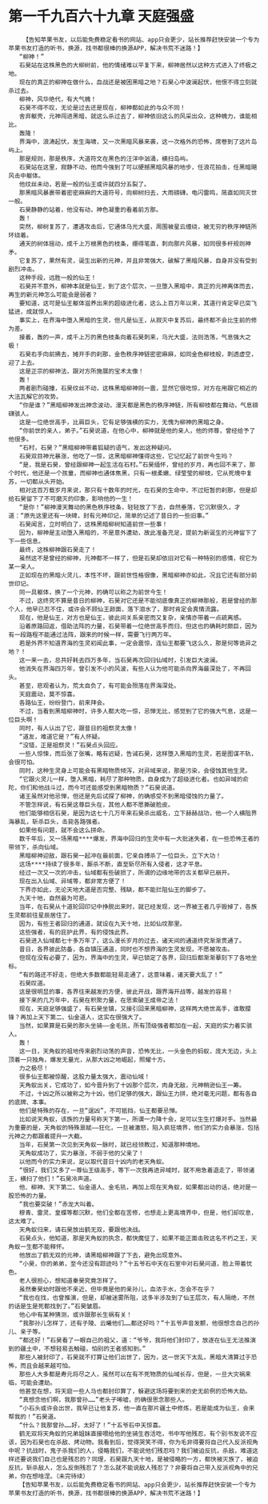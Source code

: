 # 第一千九百六十九章 天庭强盛
        【告知苹果书友，以后能免费稳定看书的网站、app只会更少，站长推荐赶快安装一个专为苹果书友打造的听书，换源，找书都很棒的换源APP，解决书荒不迷路！】
       “柳神！”
       石昊站在这株黑色的大柳树前，他的情绪难以平复下来，柳神居然以这种方式进入了终极之地。
       现在的真正的柳神在做什么，血战还是被困黑暗之地？石昊心中波澜起伏，他恨不得立刻就杀过去。
       柳神，风华绝代，有大气魄！
       石昊不得不叹，无论是过去还是现在，柳神都如此的与众不同！
       舍弃躯壳，元神闯进黑暗，就这么杀过去了，柳神依旧这么的风采出众，这种魄力，谁能相比。
       轰隆！
       界海中，浪涛起伏，发生海啸，又一次黑暗风暴来袭，这一次格外的恐怖，席卷到了这片岛屿上。
       那是规则，那是秩序，大道符文在黑色的汪洋中汹涌，横扫岛屿。
       石昊站在这里，寂静不动，他而今强到了可以硬撼黑暗风暴的地步，任浪花拍击，任黑暗飓风击中躯体。
       他纹丝未动，若是一般的仙王或许就四分五裂了。
       那黑暗风暴裹带着密密麻麻的大道符号，向柳树扫去，大雨磅礴，电闪雷鸣，简直如同灭世一般。
       石昊静静的站着，他没有动，神色凝重的看着前方那。
       轰！
       突然，柳树复苏了，遭遇攻击后，它通体乌光大盛，周围被星云缠绕，被无穷的秩序神链所环绕着。
       通天的树体摇动，成千上万根黑色的枝条，绷得笔直，刺向那片风暴，如同很多杆规则神矛。
       它复苏了，果然有灵，诞生出新的元神，并且非常强大，破解了黑暗风暴，自身并没有受到剧烈冲击。
       这种手段，远胜一般的仙王！
       石昊并不意外，柳神本就是仙王，到了这个层次，一旦堕入黑暗中，真正的元神离体而去，再生的新元神怎么可能会是弱者？
       要知道，这可是仙王躯体滋养出来的超级进化者，这么上百万年以来，其道行肯定早已突飞猛进，成就惊人。
       事实上，在界海中堕入黑暗的生灵，但凡是仙王，从寂灭中复苏后，最终都不会比生前的修为差。
       接着，轰的一声，成千上万的黑色枝条向着石昊刺来，乌光大盛，法则浩荡，气息强大之极！
       石昊右手向前拂去，摊开手的刹那，金色秩序神链密密麻麻，如同金色柳枝般，刺透虚空，迎了上去。
       这是正宗的柳神法，跟对方所施展的宝术太像！
       轰！
       两者剧烈碰撞，石昊纹丝不动，这株黑暗柳神则一震，显然它很吃惊，对方在用跟它相近的大法瓦解它的攻势。
       “你是谁？”黑暗柳神发出神念波动，漫天都是黑色的秩序神链，所有柳枝都在舞动，气息磅礴骇人。
       这是一位绝世高手，比肩巨头，它有足够强横的实力，无愧为柳神的黑暗之身。
       “你前世的亲人，弟子。”石昊说道，在他心中，柳神就是他的亲人，他的师尊，曾经给予了他很多。
       “石村，石昊？”黑暗柳神带着狐疑的语气，发出这种疑问。
       石昊双目神光暴涨，他吃了一惊，这黑暗柳神懂得这些，它记忆起了前世今生吗？
       “是，我是石昊，曾经跟柳神一起生活在石村。”石昊缅怀，曾经的岁月，再也回不来了，那个时代，他还是一个孩童，而柳神也通体焦黑，只有一根柔嫩、绿莹莹的柳枝，它从死境中复苏，一切都从头开始。
       相对这百万载岁月来说，那只有十数年的时光，在石昊的生命中，不过短暂的刹那，但是却给石昊留下了不可磨灭的印象，影响他的一生！
       “是你！”柳神漫天舞动的黑色秩序枝条，轻轻放了下去，自然垂落，它沉默很久，才道：“原先这里还有一块碑，封有元神印记，简单的记述了昔日的一些旧事。”
       石昊闻言，立时明白了，这株黑暗柳树知道前世一些事！
       因为，柳神是主动堕入黑暗的，不是意外遭劫，故此准备充足，提前为新诞生的元神留下了下一些信息。
       最终，这株柳神跟石昊走了！
       虽然这不是曾经的柳神，元神都不一样了，但是石昊却依旧对它有一种特别的感情，视它为某一亲人。
       正如现在的黑暗火灵儿，本性不坏，跟前世性格很像，黑暗柳神亦如此，况且它还有部分前世印记。
       同一具躯体，换了一个元神，的确可以称之为前世今生！
       不过，这终究不算是昔日的柳神，石昊对它还是不能彻底像真正的柳神那般，若是曾经的那个人，他早已忍不住，或许会不顾仙王颜面，落下泪水了，那时肯定会真情流露。
       现在，他是仙王，对方也是仙王，彼此间关系亲密而又复杂，亲情亦带着一点疏离感。
       沿着原路回返，借助法阵的力量，石昊带着一位绝世高手而归，但这也的确耗时颇巨，因为有一段路程不能通过法阵，跟来的时候一样，需要飞行两万年。
       若是外界不知道界海的生灵初闻此事，一定会震惊，连仙王都要飞这么久，那是何等诡异之地？！
       这一来一去，总共好耗去四万多年，当石昊再次回归仙域时，引发巨大波澜。
       他消失在界海四万年，曾引发不小的风波，有些人认为他可能杀向界海最深处了，不再回头。
       甚至，悲观者认为，荒太自负了，有可能会殒落在界海深处。
       天庭震动，莫不惊喜。
       各路仙王，纷纷登门，前来拜会。
       不过，当看到黑暗柳神时，许多人都大吃一惊，忌惮无比，感觉到了它的强大气息，这是一位巨头啊！
       同时，有人认出了它，跟昔日的祖祭灵太像！
       “道友，难道它是？”有人怀疑。
       “没错，正是祖祭灵！”石昊点头回应。
       一些人惊悚，而后张了张嘴，略有迟疑，告诫石昊，这样堕入黑暗的生灵，若是图谋不轨，会很可怕。
       同时，这种生灵身上可能会有黑暗物质倾泻，对异域来说，那是污染，会侵蚀其他生灵。
       “它跟火灵儿一样，堕入黑暗，耗尽了那种物质，自身成为了超级进化者。也如异域的俞陀，你们和他战斗过，而今可还能感受到黑暗物质？”石昊说道。
       诸王虽然对他忌惮，但还是先后试探了柳神，的确感受不到黑暗侵蚀的力量了。
       不管怎样说，有石昊这尊巨头在，其他人都不愿撕破脸皮。
       他们能够相信石昊，是因为这七十几万年来石昊杀出威名，立下赫赫战功，他一个人横阻界海暴乱，斩杀巨头，击毙各路强者。
       如果他有问题，就不会这么拼命。
       数千年后，又一场黑暗****爆发，界海中回归的生灵中有一大批迷失者，在一些恐怖王者的带领下，杀向仙域。
       黑暗柳神迎敌，跟石昊一起冲在最前面，它亲自搏杀了一位巨头，立下大功！
       这场****持续了很多年，厮杀不断，直至斩尽所有入侵者，这才平息。
       经过一次又一次的冲击，仙域都有些破损了，所谓的边缘地带的古关都早已崩开。
       现在出入仙域、异域等，都非常方便了！
       下界亦如此，无论天地大道是否完整、残缺，都不能拦阻仙王的脚步了。
       九天十地，自然最为可悲。
       当年，在石昊从十道轮回印记中挣脱出来时，就已经发现，这一界被王者几乎毁掉了，各族生灵都前往星辰居住了。
       因为，有些王者回归的通道，就设在九天十地，比如仙坟那里。
       这些强者，有的庇护此界，有的侵蚀此界。
       石昊进入仙域都七十多万年了，这么漫长岁月的过去，诸天间的通道终究渐渐贯通了。
       昔日，各界彼此防备，各自镇压通道，同时也不想界海的生灵发现，不愿被攻击。
       但现在没有必要了，因为，界海中的生灵，早已锁定了各界，回归后都渐渐摹刻下了各地坐标。
       “有的路还不好走，但绝大多数都能轻易走通了，这意味着，诸天要大乱了！”
       石昊叹道。
       这是很明显的事，各界往来越发的方便，彼此开战，跟界海开战等，越发的容易！
       接下来的几万年中，石昊在积聚力量，在思索破王成帝之法！
       现在，天庭足够强盛了，有石昊坐镇，又接引回来黑暗柳神，这样两大绝世高手，谁敢撄锋？再加上天下第二、仙金道人，这实在很强大了。
       当然，如果算是石昊的那头坐骑——金毛犼，所有顶级强者都加在一起，天庭的实力着实骇人。
       轰！
       这一日，天角蚁的祖地传来剧烈动荡的声音，恐怖无比，一头金色的蚂蚁，庞大无边，头上顶着一只独角，爆发无量光，从那大凶之地崛起，照耀十方。
       力之极尽！
       很多仙王都被惊醒，这股力量太强大，震动仙域！
       天角蚁出关，它成功了，如今晋升到了十凶那个层次，肉身无敌，元神稍逊仙王一筹。
       不过，十凶之所以被称之为十凶，他们足够的强大，跟仙王力拼，绝对毫无问题，都有各自的底牌、本事。
       他们是特殊的存在，一旦“逞凶”，不可抵挡，仙王都要忌惮。
       比如说天角蚁，该族的力量号称天下第一，所谓一力降十会，足可以生生打爆对手。当然最为重要的是，天角蚁的特殊禀赋——狂化，一旦被激怒，陷入疯狂境界，他们的实力会暴涨，包括元神之力都跟着提升一大截。
       当年，石昊第一次见到天角蚁一脉时，就已经领教过，知道那种境地。
       天角蚁成功了，实力暴涨，不弱于他的父亲了！
       以他而今的实力来说，足以取代昔日十凶内的老天角蚁。
       “很好，我们又多了一尊仙王级高手，等下一次我再进异域时，就不用急着退走了，带领诸王，横扫了他们！”石昊冷声道。
       他、柳神、天下第二、仙金道人、金毛犼，再加上现在天角蚁，如果都出动的话，绝对是一股恐怖的力量。
       “我也要突破！”赤龙大叫着。
       穆青、雷灵、皇蝶等都沉默，他们全都在苦修，也想走上更高境界中，但是，他们却叹息，这太难了。
       天角蚁归来，请石昊放出鹤无双，要跟他决战。
       石昊点头，他知道，那是天角蚁的执念，都快魔怔了，如果不能正面击败这名不朽之王，天角蚁一生都不能释怀。
       他放出了鹤无双的元神，请黑暗柳神跟了下去，避免出现意外。
       “小昊，你的弟弟，至今还没有踪迹吗？”十五爷石中天在石室中对石昊问道，脸上带着忧色。
       老人很担心，想知道秦昊究竟怎样了。
       虽然秦昊幼时跟他不亲近，但毕竟是他的亲孙儿，血浓于水，怎会不在乎？
       “我也在找，也曾推演，但是，却被迷雾所阻，这多半涉及到了仙王层次，有人隔绝，不然的话是生是死都找到了。”石昊皱眉。
       他心中有某种猜测，或许跟那长生祸有关！
       “我那孙儿怎样了，还有子陵、云曦他们……都还好吗？”十五爷声音发颤，他很想念自己的孙儿、亲子等。
       “都还好！”石昊看了一眼自己的祖父，道：“爷爷，我将他们封印了，放逐在仙王无法推演到的疆土中，不想轻易去触碰，怕别的王者感知到。”
       那些人被封印了，石昊就不打算让他们出世了，因为，这一世天下太乱，黑暗大清算过于恐怖，而且会越来越可怕。
       那些人大多都是寿元将尽之人，虽然可以在有不死物质的仙域长存，但是，一旦大灾祸来临，可能会遭劫。
       他甚至在想，将天庭一些人马也都封印算了，躲避这场将要到来的史无前例的恐怖大劫。
       “真想念他们啊，我那曾孙……”老头子唏嘘，的确很思念那些人。
       “小石头或许会出世，我早已让他复苏，他一直在那片疆土中修炼，若是能成为仙王，会来帮我的！”石昊道。
       “什么？我那曾孙……好，太好了！”十五爷石中天惊喜。
       鹤无双将天角蚁的兄弟姐妹直接喂给他的坐骑生吞活吃，书中写他残忍，有个别书友说不应该，因为石昊也在杀敌、烤动物。我看到后，觉得哭笑不得，你为毛非得要将自己代入反派视角中呢？抗战时，鬼子杀我们的人，侵略我们，不能说他们残忍吗？我们被迫反抗，杀敌，难道这样还要说我们自己也是残忍的？同理，石昊跟九天十地，是被侵略的一方，都快被灭族了，被迫反抗，斩杀敌人，怎么反倒残忍了？怎么就不能说敌人残忍了？非要将自己带入反派视角中的兄弟，你在想啥涅。（未完待续）
       【告知苹果书友，以后能免费稳定看书的网站、app只会更少，站长推荐赶快安装一个专为苹果书友打造的听书，换源，找书都很棒的换源APP，解决书荒不迷路！】
